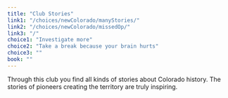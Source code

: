 ```yaml
---
title: "Club Stories"
link1: "/choices/newColorado/manyStories/"
link2: "/choices/newColorado/missedOp/"
link3: "/"
choice1: "Investigate more"
choice2: "Take a break because your brain hurts"
choice3: ""
book: ""
---
```

Through this club you find all kinds of stories about Colorado history. The stories of pioneers creating the territory are truly inspiring.